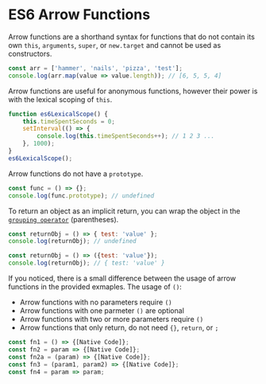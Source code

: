 # ES6 Arrow Functions

Arrow functions are a shorthand syntax for functions that do not contain its 
own `this`, `arguments`, `super`, or `new.target` and cannot be used as 
constructors.

```js
const arr = ['hammer', 'nails', 'pizza', 'test'];
console.log(arr.map(value => value.length)); // [6, 5, 5, 4]
```

Arrow functions are useful for anonymous functions,
however their power is with the lexical scoping of `this`.

```js
function es6LexicalScope() {
	this.timeSpentSeconds = 0;
	setInterval(() => {
		console.log(this.timeSpentSeconds++); // 1 2 3 ...
	}, 1000);
}
es6LexicalScope();
```

Arrow functions do not have a `prototype`.

```js
const func = () => {};
console.log(func.prototype); // undefined
```

To return an object as an implicit return, you can wrap the object in 
the [`grouping operator`][Grouping Operator] (parentheses).

```js
const returnObj = () => { test: 'value' };
console.log(returnObj); // undefined

const returnObj = () => ({test: 'value'});
console.log(returnObj); // { test: 'value' }
```

If you noticed, there is a small difference between the usage of arrow 
functions in the provided exmaples. The usage of `()`:
- Arrow functions with no parameters require `()`
- Arrow functions with one parmeter `()` are optional
- Arrow functions with two or more parameters require `()`
- Arrow functions that only return, do not need `{}`, `return`, or `;`

```js
const fn1 = () => {[Native Code]};
const fn2 = param => {[Native Code]};
const fn2a = (param) => {[Native Code]};
const fn3 = (param1, param2) => {[Native Code]};
const fn4 = param => param;
```

[Grouping Operator]: https://developer.mozilla.org/en-US/docs/Web/JavaScript/Reference/Operators/Grouping
